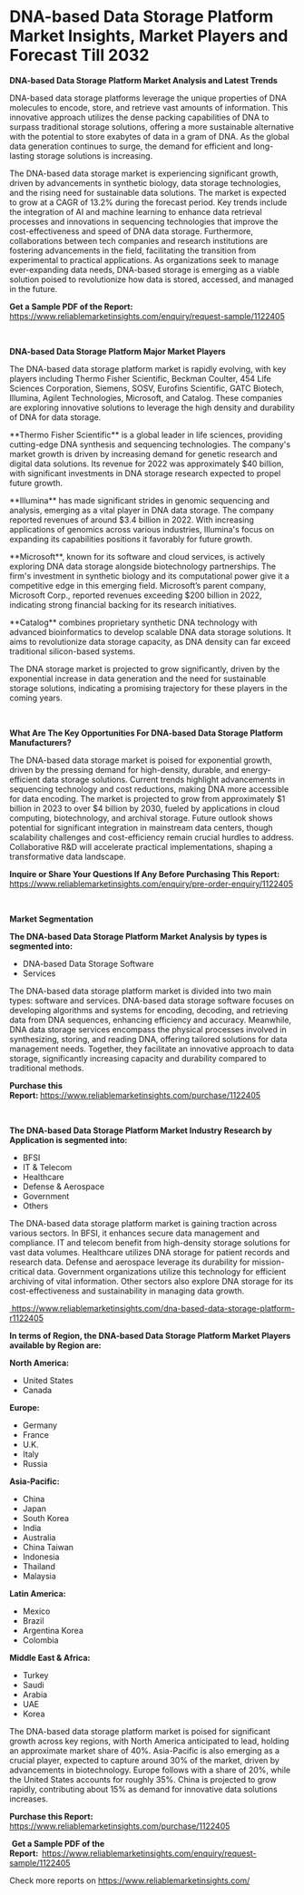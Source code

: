 <p><h1>DNA-based Data Storage Platform Market Insights, Market Players and Forecast Till 2032</h1></p><p><strong>DNA-based Data Storage Platform Market Analysis and Latest Trends</strong></p>
<p><p>DNA-based data storage platforms leverage the unique properties of DNA molecules to encode, store, and retrieve vast amounts of information. This innovative approach utilizes the dense packing capabilities of DNA to surpass traditional storage solutions, offering a more sustainable alternative with the potential to store exabytes of data in a gram of DNA. As the global data generation continues to surge, the demand for efficient and long-lasting storage solutions is increasing.</p><p>The DNA-based data storage market is experiencing significant growth, driven by advancements in synthetic biology, data storage technologies, and the rising need for sustainable data solutions. The market is expected to grow at a CAGR of 13.2% during the forecast period. Key trends include the integration of AI and machine learning to enhance data retrieval processes and innovations in sequencing technologies that improve the cost-effectiveness and speed of DNA data storage. Furthermore, collaborations between tech companies and research institutions are fostering advancements in the field, facilitating the transition from experimental to practical applications. As organizations seek to manage ever-expanding data needs, DNA-based storage is emerging as a viable solution poised to revolutionize how data is stored, accessed, and managed in the future.</p></p>
<p><strong>Get a Sample PDF of the Report:&nbsp;</strong> <a href="https://www.reliablemarketinsights.com/enquiry/request-sample/1122405?utm_campaign=2630&utm_medium=2&utm_source=Github&utm_content=ia&utm_term=11032025&utm_id=dna-based-data-storage-platform">https://www.reliablemarketinsights.com/enquiry/request-sample/1122405</a></p>
<p>&nbsp;</p>
<p><strong>DNA-based Data Storage Platform Major Market Players</strong></p>
<p><p>The DNA-based data storage platform market is rapidly evolving, with key players including Thermo Fisher Scientific, Beckman Coulter, 454 Life Sciences Corporation, Siemens, SOSV, Eurofins Scientific, GATC Biotech, Illumina, Agilent Technologies, Microsoft, and Catalog. These companies are exploring innovative solutions to leverage the high density and durability of DNA for data storage.</p><p>**Thermo Fisher Scientific** is a global leader in life sciences, providing cutting-edge DNA synthesis and sequencing technologies. The company's market growth is driven by increasing demand for genetic research and digital data solutions. Its revenue for 2022 was approximately $40 billion, with significant investments in DNA storage research expected to propel future growth.</p><p>**Illumina** has made significant strides in genomic sequencing and analysis, emerging as a vital player in DNA data storage. The company reported revenues of around $3.4 billion in 2022. With increasing applications of genomics across various industries, Illumina's focus on expanding its capabilities positions it favorably for future growth.</p><p>**Microsoft**, known for its software and cloud services, is actively exploring DNA data storage alongside biotechnology partnerships. The firm's investment in synthetic biology and its computational power give it a competitive edge in this emerging field. Microsoft’s parent company, Microsoft Corp., reported revenues exceeding $200 billion in 2022, indicating strong financial backing for its research initiatives.</p><p>**Catalog** combines proprietary synthetic DNA technology with advanced bioinformatics to develop scalable DNA data storage solutions. It aims to revolutionize data storage capacity, as DNA density can far exceed traditional silicon-based systems.</p><p>The DNA storage market is projected to grow significantly, driven by the exponential increase in data generation and the need for sustainable storage solutions, indicating a promising trajectory for these players in the coming years.</p></p>
<p>&nbsp;</p>
<p><strong>What Are The Key Opportunities For DNA-based Data Storage Platform Manufacturers?</strong></p>
<p><p>The DNA-based data storage market is poised for exponential growth, driven by the pressing demand for high-density, durable, and energy-efficient data storage solutions. Current trends highlight advancements in sequencing technology and cost reductions, making DNA more accessible for data encoding. The market is projected to grow from approximately $1 billion in 2023 to over $4 billion by 2030, fueled by applications in cloud computing, biotechnology, and archival storage. Future outlook shows potential for significant integration in mainstream data centers, though scalability challenges and cost-efficiency remain crucial hurdles to address. Collaborative R&D will accelerate practical implementations, shaping a transformative data landscape.</p></p>
<p><strong>Inquire or Share Your Questions If Any Before Purchasing This Report:</strong> <a href="https://www.reliablemarketinsights.com/enquiry/pre-order-enquiry/1122405?utm_campaign=2630&utm_medium=2&utm_source=Github&utm_content=ia&utm_term=11032025&utm_id=dna-based-data-storage-platform">https://www.reliablemarketinsights.com/enquiry/pre-order-enquiry/1122405</a></p>
<p>&nbsp;</p>
<p><strong>Market Segmentation</strong></p>
<p><strong>The DNA-based Data Storage Platform Market Analysis by types is segmented into:</strong></p>
<p><ul><li>DNA-based Data Storage Software</li><li>Services</li></ul></p>
<p><p>The DNA-based data storage platform market is divided into two main types: software and services. DNA-based data storage software focuses on developing algorithms and systems for encoding, decoding, and retrieving data from DNA sequences, enhancing efficiency and accuracy. Meanwhile, DNA data storage services encompass the physical processes involved in synthesizing, storing, and reading DNA, offering tailored solutions for data management needs. Together, they facilitate an innovative approach to data storage, significantly increasing capacity and durability compared to traditional methods.</p></p>
<p><strong>Purchase this Report:&nbsp;</strong><a href="https://www.reliablemarketinsights.com/purchase/1122405?utm_campaign=2630&utm_medium=2&utm_source=Github&utm_content=ia&utm_term=11032025&utm_id=dna-based-data-storage-platform">https://www.reliablemarketinsights.com/purchase/1122405</a></p>
<p>&nbsp;</p>
<p><strong>The DNA-based Data Storage Platform Market Industry Research by Application is segmented into:</strong></p>
<p><ul><li>BFSI</li><li>IT & Telecom</li><li>Healthcare</li><li>Defense & Aerospace</li><li>Government</li><li>Others</li></ul></p>
<p><p>The DNA-based data storage platform market is gaining traction across various sectors. In BFSI, it enhances secure data management and compliance. IT and telecom benefit from high-density storage solutions for vast data volumes. Healthcare utilizes DNA storage for patient records and research data. Defense and aerospace leverage its durability for mission-critical data. Government organizations utilize this technology for efficient archiving of vital information. Other sectors also explore DNA storage for its cost-effectiveness and sustainability in managing data growth.</p></p>
<p><a href="https://www.reliablemarketinsights.com/dna-based-data-storage-platform-r1122405?utm_campaign=2630&utm_medium=2&utm_source=Github&utm_content=ia&utm_term=11032025&utm_id=dna-based-data-storage-platform">&nbsp;https://www.reliablemarketinsights.com/dna-based-data-storage-platform-r1122405</a></p>
<p><strong>In terms of Region, the DNA-based Data Storage Platform Market Players available by Region are:</strong></p>
<p>
    <p> <strong> North America: </strong>
        <ul>
            <li>United States</li>
            <li>Canada</li>
        </ul>
        </p> 
    <p> <strong> Europe: </strong>
        <ul>
            <li>Germany</li>
            <li>France</li>
            <li>U.K.</li>
            <li>Italy</li>
            <li>Russia</li>
        </ul>
        </p> 
    <p> <strong> Asia-Pacific: </strong>
        <ul>
            <li>China</li>
            <li>Japan</li>
            <li>South Korea</li>
            <li>India</li>
            <li>Australia</li>
            <li>China Taiwan</li>
            <li>Indonesia</li>
            <li>Thailand</li>
            <li>Malaysia</li>
        </ul>
        </p> 
    <p> <strong> Latin America: </strong>
        <ul>
            <li>Mexico</li>
            <li>Brazil</li>
            <li>Argentina Korea</li>
            <li>Colombia</li>
        </ul>
        </p> 
    <p> <strong> Middle East & Africa: </strong>
        <ul>
            <li>Turkey</li>
            <li>Saudi</li>
            <li>Arabia</li>
            <li>UAE</li>
            <li>Korea</li>
        </ul>
    </p>
    </p>
<p><p>The DNA-based data storage platform market is poised for significant growth across key regions, with North America anticipated to lead, holding an approximate market share of 40%. Asia-Pacific is also emerging as a crucial player, expected to capture around 30% of the market, driven by advancements in biotechnology. Europe follows with a share of 20%, while the United States accounts for roughly 35%. China is projected to grow rapidly, contributing about 15% as demand for innovative data solutions increases.</p></p>
<p><strong>Purchase this Report: </strong><a href="https://www.reliablemarketinsights.com/purchase/1122405?utm_campaign=2630&utm_medium=2&utm_source=Github&utm_content=ia&utm_term=11032025&utm_id=dna-based-data-storage-platform">https://www.reliablemarketinsights.com/purchase/1122405</a></p>
<p>&nbsp;<strong>Get a Sample PDF of the Report:&nbsp;&nbsp;</strong><a href="https://www.reliablemarketinsights.com/enquiry/request-sample/1122405?utm_campaign=2630&utm_medium=2&utm_source=Github&utm_content=ia&utm_term=11032025&utm_id=dna-based-data-storage-platform">https://www.reliablemarketinsights.com/enquiry/request-sample/1122405</a></p>
<p><strong></strong></p>
<p>Check more reports on <a href="https://www.reliablemarketinsights.com/?utm_campaign=2630&utm_medium=2&utm_source=Github&utm_content=ia&utm_term=11032025&utm_id=dna-based-data-storage-platform">https://www.reliablemarketinsights.com/</a></p>